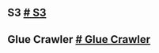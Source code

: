 ## S3 [# S3](https://github.com/jaykumsi/aws-glue/blob/main/S3%20IAM%20Roles.md)

## Glue Crawler [# Glue Crawler](https://github.com/jaykumsi/aws-glue/blob/main/crawler-role.md)

